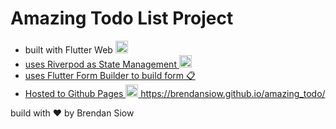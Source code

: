 # Amazing Todo List Project
- built with Flutter Web <a href="https://flutter.dev" target="_blank" rel="noreferrer"> <img src="https://www.vectorlogo.zone/logos/flutterio/flutterio-icon.svg" alt="flutter" width="20" height="20"/>
- uses Riverpod as State Management <a href="https://riverpod.dev/" target="_blank" rel="noreferrer"> <img src="https://user-images.githubusercontent.com/20613633/228003838-ba206ace-073e-4de0-81bb-f099194bbb69.png" alt="flutter" width="20" height="20"/>
- uses Flutter Form Builder to build form 📋
- Hosted to Github Pages <a href="https://riverpod.dev/" target="_blank" rel="noreferrer"> <img src="https://user-images.githubusercontent.com/20613633/228005271-e95744cd-fa3f-4002-ad0a-3076bf011403.png" alt="flutter" width="20" height="20"/> https://brendansiow.github.io/amazing_todo/


build with ❤️ by Brendan Siow
